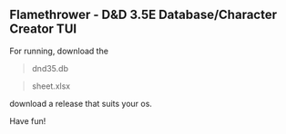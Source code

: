 ## Flamethrower - D&D 3.5E Database/Character Creator TUI

For running, download the

> dnd35.db

> sheet.xlsx

download a release that suits your os.

Have fun!
